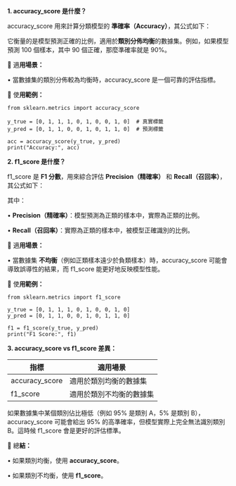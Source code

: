 **1. accuracy_score 是什麼？**

accuracy_score 用來計算分類模型的 **準確率（Accuracy）**，其公式如下：

它衡量的是模型預測正確的比例，適用於**類別分佈均衡**的數據集。例如，如果模型預測 100 個樣本，其中 90 個正確，那麼準確率就是 90%。

📌 適**用場景：**

• 當數據集的類別分佈較為均衡時，accuracy_score 是一個可靠的評估指標。

📌 使**用範例：**

```other
from sklearn.metrics import accuracy_score

y_true = [0, 1, 1, 1, 0, 1, 0, 0, 1, 0]  # 真實標籤
y_pred = [0, 1, 1, 0, 0, 1, 0, 1, 1, 0]  # 預測標籤

acc = accuracy_score(y_true, y_pred)
print("Accuracy:", acc)
```


**2. f1_score 是什麼？**

f1_score 是 **F1 分數**，用來綜合評估 **Precision（精確率）** 和 **Recall（召回率）**，其公式如下：

其中：

• **Precision（精確率）**：模型預測為正類的樣本中，實際為正類的比例。

• **Recall（召回率）**：實際為正類的樣本中，被模型正確識別的比例。

📌 適**用場景：**

• 當數據集 **不均衡**（例如正類樣本遠少於負類樣本）時，accuracy_score 可能會導致誤導性的結果，而 f1_score 能更好地反映模型性能。

📌 使**用範例：**

```other
from sklearn.metrics import f1_score

y_true = [0, 1, 1, 1, 0, 1, 0, 0, 1, 0]
y_pred = [0, 1, 1, 0, 0, 1, 0, 1, 1, 0]

f1 = f1_score(y_true, y_pred)
print("F1 Score:", f1)
```


**3. accuracy_score vs f1_score 差異：**

| **指標**         | **適用場景**     |
| -------------- | ------------ |
| accuracy_score | 適用於類別均衡的數據集  |
| f1_score       | 適用於類別不均衡的數據集 |

如果數據集中某個類別佔比極低（例如 95% 是類別 A，5% 是類別 B），accuracy_score 可能會給出 95% 的高準確率，但模型實際上完全無法識別類別 B。這時候 f1_score 會是更好的評估標準。

🚀 總**結：**

• 如果類別均衡，使用 **accuracy_score**。

• 如果類別不均衡，使用 **f1_score**。
